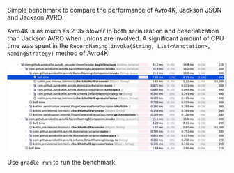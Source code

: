 Simple benchmark to compare the performance of Avro4K, Jackson JSON and Jackson AVRO.

Avro4K is as much as 2-3x slower in both serialization and deserialization than Jackson AVRO when
unions are involved.
A significant amount of CPU time was spent in the
`RecordNaming.invoke(String, List<Annotation>, NamingStrategy)` method of Avro4K.

![VisualVM Avro4k](visualvm-avro4k.png)

Use `gradle run` to run the benchmark.
